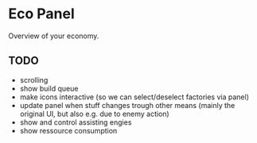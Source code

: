 Eco Panel
=========

Overview of your economy.


TODO
----

- scrolling
- show build queue
- make icons interactive (so we can select/deselect factories via panel)
- update panel when stuff changes trough other means (mainly the original UI, but also e.g. due to enemy action)
- show and control assisting engies
- show ressource consumption